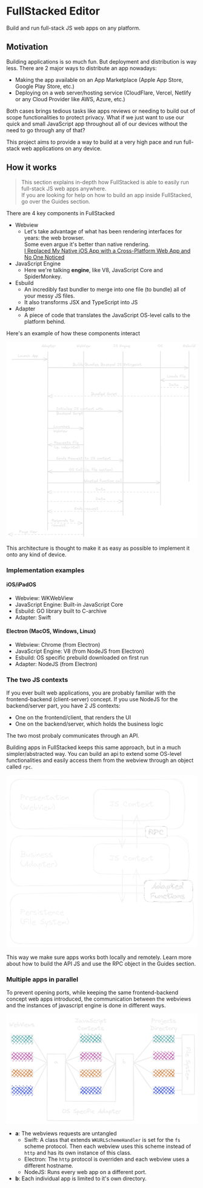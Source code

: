 # FullStacked Editor

Build and run full-stack JS web apps on any platform.

## Motivation

Building applications is so much fun. But deployment and distribution is way less.
There are 2 major ways to distribute an app nowadays:
* Making the app available on an App Marketplace (Apple App Store, Google Play Store, etc.)
* Deploying on a web server/hosting service (CloudFlare, Vercel, Netlify or any Cloud Provider like AWS, Azure, etc.)

Both cases brings tedious tasks like apps reviews or needing to build out of scope functionalities to protect privacy.
What if we just want to use our quick and small JavaScript app throughout all of our devices without the need to go through any of that?

This project aims to provide a way to build at a very high pace and run full-stack web applications on any device.


## How it works

> This section explains in-depth how FullStacked is able to easily run full-stack JS web apps anywhere.  
> If you are looking for help on how to build an app inside FullStacked, go over the Guides section.

There are 4 key components in FullStacked

* Webview
  * Let's take advantage of what has been rendering interfaces for years: the web browser.  
    Some even argue it's better than native rendering.   
    [I Replaced My Native iOS App with a Cross-Platform Web App and No One Noticed](https://medium.com/javascript-in-plain-english/i-replaced-my-native-ios-app-with-a-cross-platform-web-app-and-no-one-noticed-1653901ce244)
* JavaScript Engine
  * Here we're talking **engine**, like V8, JavaScript Core and SpiderMonkey.
* Esbuild
  * An incredibly fast bundler to merge into one file (to bundle) all of your messy JS files.
  * It also transforms JSX and TypeScript into JS
* Adapter
  * A piece of code that translates the JavaScript OS-level calls to the platform behind.

Here's an example of how these components interact

![Sequence](images/sequence.png)

This architecture is thought to make it as easy as possible to implement it onto any kind of device.

### Implementation examples

#### iOS/iPadOS

* Webview: WKWebView
* JavaScript Engine: Built-in JavaScript Core
* Esbuild: GO library built to C-archive
* Adapter: Swift

#### Electron (MacOS, Windows, Linux)

* Webview: Chrome (from Electron)
* JavaScript Engine: V8 (from NodeJS from Electron)
* Esbuild: OS specific prebuild downloaded on first run
* Adapter: NodeJS (from Electron)

### The two JS contexts

If you ever built web applications, you are probably familiar with the frontend-backend (client-server) concept.
If you use NodeJS for the backend/server part, you have 2 JS contexts:
* One on the frontend/client, that renders the UI
* One on the backend/server, which holds the business logic
  
The two most probaly communicates through an API.

Building apps in FullStacked keeps this same approach, but in a much simpler/abstracted way.
You can build an api to extend some OS-level functionalities and easily access them from the webview through
an object called `rpc`.

![Application Layers](images/application-layers.png)

This way we make sure apps works both locally and remotely.
Learn more about how to build the API JS and use the RPC object in the Guides section.

### Multiple apps in parallel

To prevent opening ports, while keeping the same frontend-backend concept web apps introduced,
the communication between the webviews and the instances of javascript engine is done in different ways.

![Instances](images/multiple-instances.png)

* **a**: The webviews requests are untangled
  * Swift: A class that extends `WKURLSchemeHandler` is set for the `fs` scheme protocol. Then each webview uses this scheme instead of `http` and has its own instance of this class.
  * Electron: The `http` protocol is overriden and each webview uses a different hostname.
  * NodeJS: Runs every web app on a different port.
* **b**: Each individual app is limited to it's own directory.

